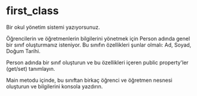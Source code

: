 # first_class

Bir okul yönetim sistemi yazıyorsunuz.

 Öğrencilerin ve öğretmenlerin bilgilerini yönetmek için Person adında genel bir sınıf oluşturmanız isteniyor. Bu sınıfın özellikleri şunlar olmalı: Ad, Soyad, Doğum Tarihi.

Person adında bir sınıf oluşturun ve bu özellikleri içeren public property'ler (get/set) tanımlayın.

Main metodu içinde, bu sınıftan birkaç öğrenci ve öğretmen nesnesi oluşturun ve bilgilerini konsola yazdırın.
